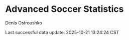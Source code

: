 # Advanced Soccer Statistics
Denis Ostroushko

<!-- gfm -->

Last successful data update: 2025-10-21 13:24:24 CST
